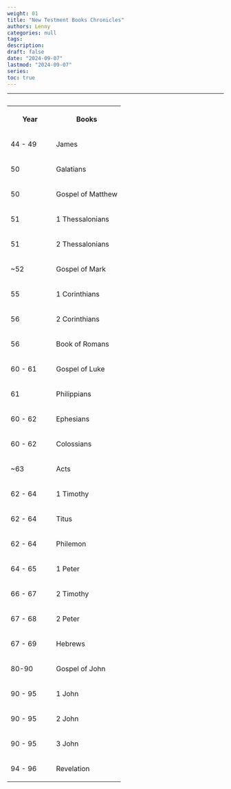```yaml
---
weight: 01
title: "New Testment Books Chronicles"
authors: Lenny
categories: null
tags: 
description: 
draft: false
date: "2024-09-07"
lastmod: "2024-09-07"
series:
toc: true
---
```



<!--more-->
---

<table >
<caption style="text-align:left", align = "top"><b></b></caption>
<colgroup><col style="width: 40%" /><col style="width: 60%" />
</colgroup>
  <tr>
    <th><p>Year
      </p></th>
    <th><p>Books
      </p></th>
  </tr>
  <tr>
    <td><p>44 - 49
      </p></td>
    <td><p>James
      </p></td>
  </tr>
  <tr>
    <td><p>50
      </p></td>
    <td><p>Galatians
      </p></td>
  </tr>
  <tr>
    <td><p>50
      </p></td>
    <td><p>Gospel of Matthew
      </p></td>
  </tr>
  <tr>
    <td><p>51
      </p></td>
    <td><p>1 Thessalonians
      </p></td>
  </tr>
  <tr>
    <td><p>51
      </p></td>
    <td><p>2 Thessalonians
      </p></td>
  </tr>
  <tr>
    <td><p>~52
      </p></td>
    <td><p>Gospel of Mark
      </p></td>
  </tr>
  <tr>
    <td><p>55
      </p></td>
    <td><p>1 Corinthians
      </p></td>
  </tr>
  <tr>
    <td><p>56
      </p></td>
    <td><p>2 Corinthians
      </p></td>
  </tr>
  <tr>
    <td><p>56
      </p></td>
    <td><p>Book of Romans
      </p></td>
  </tr>
  <tr>
    <td><p>60 - 61
      </p></td>
    <td><p>Gospel of Luke
      </p></td>
  </tr>
  <tr>
    <td><p>61
      </p></td>
    <td><p>Philippians
      </p></td>
  </tr>
  <tr>
    <td><p>60 - 62
      </p></td>
    <td><p>Ephesians
      </p></td>
  </tr>
  <tr>
    <td><p>60 - 62
      </p></td>
    <td><p>Colossians
      </p></td>
  </tr>
  <tr>
    <td><p>~63
      </p></td>
    <td><p>Acts
      </p></td>
  </tr>
  <tr>
    <td><p>62 - 64
      </p></td>
    <td><p>1 Timothy
      </p></td>
  </tr>
  <tr>
    <td><p>62 - 64
      </p></td>
    <td><p>Titus
      </p></td>
  </tr>
  <tr>
    <td><p>62 - 64
      </p></td>
    <td><p>Philemon
      </p></td>
  </tr>
  <tr>
    <td><p>64 - 65
      </p></td>
    <td><p>1 Peter
      </p></td>
  </tr>
  <tr>
    <td><p>66 - 67
      </p></td>
    <td><p>2 Timothy
      </p></td>
  </tr>
  <tr>
    <td><p>67 - 68
      </p></td>
    <td><p>2 Peter
      </p></td>
  </tr>
  <tr>
    <td><p>67 - 69
      </p></td>
    <td><p>Hebrews
      </p></td>
  </tr>
  <tr>
    <td><p>80-90
      </p></td>
    <td><p>Gospel of John
      </p></td>
  </tr>
  <tr>
    <td><p>90 - 95
      </p></td>
    <td><p>1 John
      </p></td>
  </tr>
  <tr>
    <td><p>90 - 95
      </p></td>
    <td><p>2 John
      </p></td>
  </tr>
  <tr>
    <td><p>90 - 95
      </p></td>
    <td><p>3 John
      </p></td>
  </tr>
  <tr>
    <td><p>94 - 96
      </p></td>
    <td><p>Revelation
      </p></td>
  </tr>
</table>